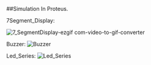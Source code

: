 ##Simulation In Proteus.



7Segment_Display:

![7_SegmentDisplay-ezgif com-video-to-gif-converter](https://github.com/user-attachments/assets/54fe0369-91c8-4d0d-8f8b-51a415b1d071)




Buzzer:
![Buzzer](https://github.com/user-attachments/assets/731db6dd-a524-4c79-9499-773d76d51535)




Led_Series:
![Led_Series](https://github.com/user-attachments/assets/5bd7da58-4c61-4e59-9416-15058321dbe7)

